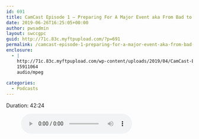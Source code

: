 ```yaml
---
id: 691
title: CamCast Episode 1 – Preparing For A Major Event aka From Bad to Good
date: 2019-06-26T16:25:05+00:00
author: pwsadmin
layout: swccgpc
guid: http://71c.83c.myftpupload.com/?p=691
permalink: /camcast-episode-1-preparing-for-a-major-event-aka-from-bad-to-good/
enclosure:
  - |
    http://71c.83c.myftpupload.com/wp-content/uploads/2019/04/CamCast-Episode-1-–-Preparing-For-A-Major-Event-aka-From-Bad-to-Good.mp3
    15911064
    audio/mpeg
    
categories:
  - Podcasts
---
```

Duration: 42:24 <figure class="wp-block-audio"><audio controls src="http://71c.83c.myftpupload.com/wp-content/uploads/2019/04/CamCast-Episode-1-–-Preparing-For-A-Major-Event-aka-From-Bad-to-Good.mp3"></audio></figure>